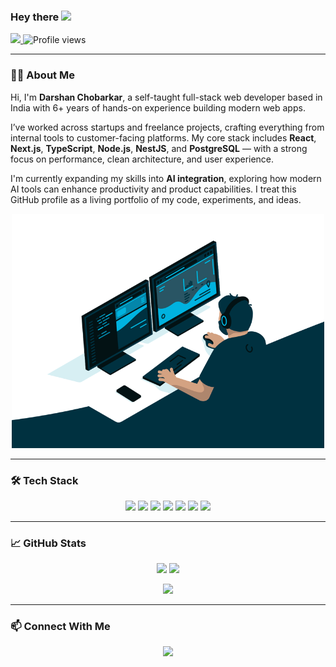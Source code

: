 ### Hey there <img src="https://media.giphy.com/media/hvRJCLFzcasrR4ia7z/giphy.gif" width="25px" />

<a href="https://www.linkedin.com/in/dchobarkar/" target="_blank">
  <img src="https://img.shields.io/badge/LinkedIn-0077B5?style=for-the-badge&logo=linkedin&logoColor=white" />
</a>

<img src="https://komarev.com/ghpvc/?username=dchobarkar&style=flat-square&color=blue" alt="Profile views"/>

---

### 👨‍💻 About Me

Hi, I'm **Darshan Chobarkar**, a self-taught full-stack web developer based in India with 6+ years of hands-on experience building modern web apps.

I’ve worked across startups and freelance projects, crafting everything from internal tools to customer-facing platforms. My core stack includes **React**, **Next.js**, **TypeScript**, **Node.js**, **NestJS**, and **PostgreSQL** — with a strong focus on performance, clean architecture, and user experience.

I'm currently expanding my skills into **AI integration**, exploring how modern AI tools can enhance productivity and product capabilities. I treat this GitHub profile as a living portfolio of my code, experiments, and ideas.

<p align="center">
  <img src="https://github.com/dchobarkar/dchobarkar/blob/main/DarshanCoding.gif?raw=true" width="500" />
</p>

---

### 🛠️ Tech Stack

<p align="center">
  <img src="https://img.shields.io/badge/-JavaScript-black?style=flat-square&logo=javascript" />
  <img src="https://img.shields.io/badge/-TypeScript-007ACC?style=flat-square&logo=typescript" />
  <img src="https://img.shields.io/badge/-React-black?style=flat-square&logo=react" />
  <img src="https://img.shields.io/badge/-Next.js-000000?style=flat-square&logo=next.js" />
  <img src="https://img.shields.io/badge/-Node.js-339933?style=flat-square&logo=node.js" />
  <img src="https://img.shields.io/badge/-NestJS-E0234E?style=flat-square&logo=nestjs&logoColor=white" />
  <img src="https://img.shields.io/badge/-PostgreSQL-336791?style=flat-square&logo=postgresql" />
</p>

---

### 📈 GitHub Stats

<p align="center">
  <img src="https://github-readme-stats.vercel.app/api?username=dchobarkar&count_private=true&show_icons=true&theme=dark" height="150" />
  <img src="https://github-readme-stats.vercel.app/api/top-langs/?username=dchobarkar&layout=compact&theme=dark" height="150" />
</p>

<p align="center">
  <img src="https://streak-stats.demolab.com/?user=dchobarkar&theme=highcontrast" height="150" />
</p>

---

### 📫 Connect With Me

<p align="center">
  <a href="https://www.linkedin.com/in/dchobarkar/" target="_blank">
    <img src="https://img.shields.io/badge/LinkedIn--0077B5?style=for-the-badge&logo=linkedin&logoColor=white" />
  </a>
</p>
